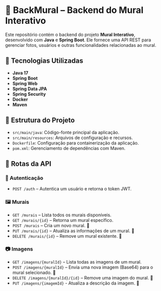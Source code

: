 # 🧱 BackMural – Backend do Mural Interativo

Este repositório contém o backend do projeto **Mural Interativo**, desenvolvido com **Java** e **Spring Boot**. Ele fornece uma API REST para gerenciar fotos, usuários e outras funcionalidades relacionadas ao mural.

## 🚀 Tecnologias Utilizadas

- **Java 17**
- **Spring Boot**
- **Spring Web**
- **Spring Data JPA**
- **Spring Security**
- **Docker**
- **Maven**

## 📁 Estrutura do Projeto

- `src/main/java`: Código-fonte principal da aplicação.
- `src/main/resources`: Arquivos de configuração e recursos.
- `Dockerfile`: Configuração para containerização da aplicação.
- `pom.xml`: Gerenciamento de dependências com Maven.

## 📡 Rotas da API

### 🔐 Autenticação
- `POST /auth` – Autentica um usuário e retorna o token JWT.

### 🖼️ Murais
- `GET /murais` – Lista todos os murais disponíveis.
- `GET /murais/{id}` – Retorna um mural específico.
- `POST /murais` – Cria um novo mural. 🔐
- `PUT /murais/{id}` – Atualiza as informações de um mural. 🔐
- `DELETE /murais/{id}` – Remove um mural existente. 🔐

### 📷 Imagens
- `GET /imagens/{muralId}` – Lista todas as imagens de um mural.
- `POST /imagens/{muralId}` – Envia uma nova imagem (Base64) para o mural selecionado. 🔐
- `DELETE /imagens/{muralId}/{id}` – Remove uma imagem do mural. 🔐
- `PUT /imagens/{imagemId}` - Atualiza a descrição da imagem. 🔐
